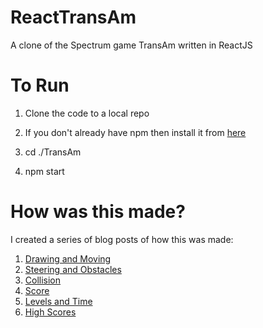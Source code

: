 # ReactTransAm
A clone of the Spectrum game TransAm written in ReactJS


# To Run

1. Clone the code to a local repo

2. If you don't already have npm then install it from <a href="https://www.npmjs.com/get-npm">here</a>

3. cd ./TransAm

4. npm start


# How was this made?

I created a series of blog posts of how this was made:

1. <a href="https://www.pmichaels.net/2019/06/03/creating-a-car-game-in-react-part-1-drawing-and-moving/">Drawing and Moving</a>
2. <a href="https://www.pmichaels.net/2019/06/07/creating-a-car-game-in-react-part-2-steering-and-obstacles/">Steering and Obstacles</a>
3. <a href="https://www.pmichaels.net/2019/06/17/creating-a-car-game-in-react-part-3-collision/">Collision</a>
4. <a href="https://www.pmichaels.net/2019/06/24/creating-a-car-game-in-react-part-4-score/">Score</a>
5. <a href="https://www.pmichaels.net/2019/06/30/creating-a-car-game-in-react-part-5-levels-and-time/">Levels and Time</a>
6. <a href="https://www.pmichaels.net/2019/08/31/creating-a-car-game-in-react-part-6-adding-high-scores/">High Scores</a>

